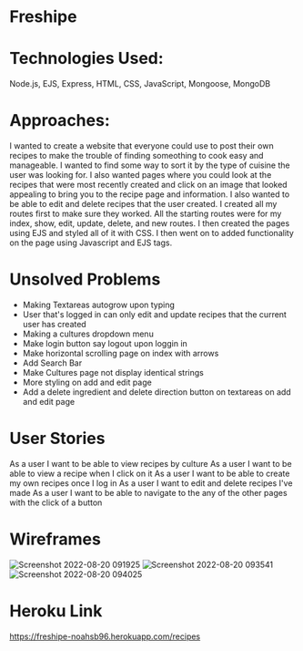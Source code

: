 # Freshipe

# Technologies Used:
Node.js, EJS, Express, HTML, CSS, JavaScript, Mongoose, MongoDB

# Approaches:
I wanted to create a website that everyone could use to post their own recipes to make the trouble of finding someothing to cook easy and manageable. I wanted to find some way to sort it by the type of cuisine the user was looking for. I also wanted pages where you could look at the recipes that were most recently created and click on an image that looked appealing to bring you to the recipe page and information. I also wanted to be able to edit and delete recipes that the user created. I created all my routes first to make sure they worked. All the starting routes were for my index, show, edit, update, delete, and new routes. I then created the pages using EJS and styled all of it with CSS. I then went on to added functionality on the page using Javascript and EJS tags.

# Unsolved Problems
<ul>
<li>Making Textareas autogrow upon typing</li>
<li>User that's logged in can only edit and update recipes that the current user has created</li>
<li>Making a cultures dropdown menu</li>
<li>Make login button say logout upon loggin in</li>
<li>Make horizontal scrolling page on index with arrows</li>
<li>Add Search Bar</li>
<li>Make Cultures page not display identical strings</li>
<li>More styling on add and edit page</li>
<li>Add a delete ingredient and delete direction button on textareas on add and edit page</li>
</ul>

# User Stories
As a user I want to be able to view recipes by culture
As a user I want to be able to view a recipe when I click on it
As a user I want to be able to create my own recipes once I log in
As a user I want to edit and delete recipes I've made
As a user I want to be able to navigate to the any of the other pages with the click of a button

# Wireframes
![Screenshot 2022-08-20 091925](https://user-images.githubusercontent.com/105397451/187752919-8473a8ba-9d28-4d8a-a5ca-6d0c9d3675fc.png)
![Screenshot 2022-08-20 093541](https://user-images.githubusercontent.com/105397451/187752924-4fe8cfc7-ef76-478d-901c-e0ae3a3f8539.png)
![Screenshot 2022-08-20 094025](https://user-images.githubusercontent.com/105397451/187752926-d41d7f87-76e6-4cd6-84fa-156584a945ff.png)

# Heroku Link
https://freshipe-noahsb96.herokuapp.com/recipes
